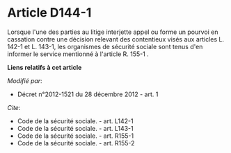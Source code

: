 # Article D144-1

Lorsque l'une des parties au litige interjette appel ou forme un pourvoi en cassation contre une décision relevant des
contentieux visés aux articles L. 142-1 et L. 143-1, les organismes de sécurité sociale sont tenus d'en informer le service
mentionné à l'article R. 155-1 .

**Liens relatifs à cet article**

_Modifié par_:

  - Décret n°2012-1521 du 28 décembre 2012 - art. 1

_Cite_:

  - Code de la sécurité sociale. - art. L142-1
  - Code de la sécurité sociale. - art. L143-1
  - Code de la sécurité sociale. - art. R155-1
  - Code de la sécurité sociale. - art. R155-2
